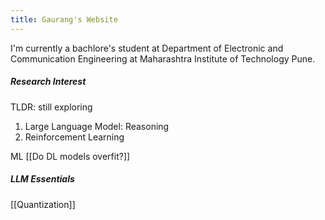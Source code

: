 ```yaml
---
title: Gaurang's Website
---
```


I'm currently a bachlore's student at Department of Electronic and Communication Engineering at Maharashtra Institute of Technology Pune. 

##### Research Interest
TLDR: still exploring
1. Large Language Model: Reasoning
2. Reinforcement Learning

ML
[[Do DL models overfit?]]
##### LLM Essentials
[[Quantization]]




